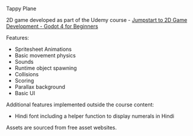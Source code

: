 Tappy Plane 

2D game developed as part of the Udemy course - [Jumpstart to 2D Game Development - Godot 4 for Beginners](https://www.udemy.com/course/jumpstart-to-2d-game-development-godot-4-for-beginners/)

Features: 
* Spritesheet Animations
* Basic movement physics
* Sounds
* Runtime object spawning
* Collisions
* Scoring
* Parallax background
* Basic UI

Additional features implemented outside the course content:
* Hindi font including a helper function to display numerals in Hindi

Assets are sourced from free asset websites.
